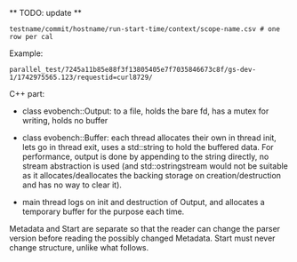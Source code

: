 ** TODO: update **


    testname/commit/hostname/run-start-time/context/scope-name.csv # one row per cal

Example:

    parallel_test/7245a11b85e88f3f13805405e7f7035846673c8f/gs-dev-1/1742975565.123/requestid=curl8729/


C++ part:

- class evobench::Output: to a file, holds the bare fd, has a mutex for writing, holds no buffer
- class evobench::Buffer: each thread allocates their own in thread init, lets go in thread exit, uses a std::string to hold the buffered data. For performance, output is done by appending to the string directly, no stream abstraction is used (and std::ostringstream would not be suitable as it allocates/deallocates the backing storage on creation/destruction and has no way to clear it).


- main thread logs on init and destruction of Output, and allocates a temporary buffer for the purpose each time.


Metadata and Start are separate so that the reader can change the parser version before reading the possibly changed Metadata. Start must never change structure, unlike what follows.
